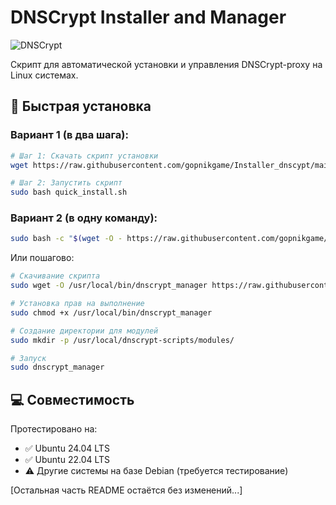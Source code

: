 # DNSCrypt Installer and Manager

![DNSCrypt](https://raw.githubusercontent.com/DNSCrypt/dnscrypt-proxy/master/logo.png)

Скрипт для автоматической установки и управления DNSCrypt-proxy на Linux системах.

## 🚀 Быстрая установка

### Вариант 1 (в два шага):
```bash
# Шаг 1: Скачать скрипт установки
wget https://raw.githubusercontent.com/gopnikgame/Installer_dnscypt/main/quick_install.sh -O quick_install.sh

# Шаг 2: Запустить скрипт
sudo bash quick_install.sh
```

### Вариант 2 (в одну команду):
```bash
sudo bash -c "$(wget -O - https://raw.githubusercontent.com/gopnikgame/Installer_dnscypt/main/quick_install.sh)"
```

Или пошагово:

```bash
# Скачивание скрипта
sudo wget -O /usr/local/bin/dnscrypt_manager https://raw.githubusercontent.com/gopnikgame/Installer_dnscypt/main/main.sh

# Установка прав на выполнение
sudo chmod +x /usr/local/bin/dnscrypt_manager

# Создание директории для модулей
sudo mkdir -p /usr/local/dnscrypt-scripts/modules/

# Запуск
sudo dnscrypt_manager
```

## 💻 Совместимость

Протестировано на:
- ✅ Ubuntu 24.04 LTS
- ✅ Ubuntu 22.04 LTS
- ⚠️ Другие системы на базе Debian (требуется тестирование)

[Остальная часть README остаётся без изменений...]